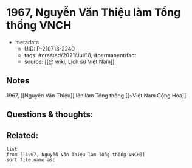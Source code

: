 # 1967, Nguyễn Văn Thiệu làm Tổng thống VNCH

- metadata
	- UID: P-210718-2240
	- tags: #created/2021/Jul/18, #permanent/fact 
	- source: [[@ wiki, Lịch sử Việt Nam]]

## Notes
1967, [[Nguyễn Văn Thiệu]] lên làm Tổng thống [[~Việt Nam Cộng Hòa]]

## Questions & thoughts:

## Related:
```dataview
list
from [[1967, Nguyễn Văn Thiệu làm Tổng thống VNCH]]
sort file.name asc
```

